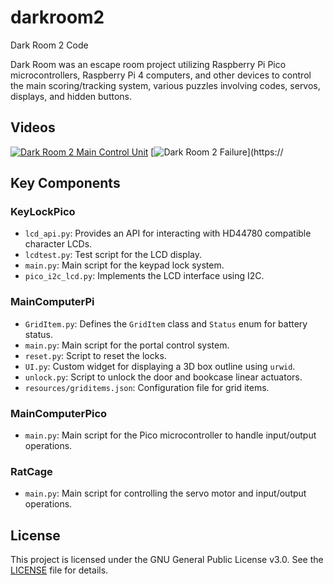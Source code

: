# darkroom2

Dark Room 2 Code

Dark Room was an escape room project utilizing Raspberry Pi Pico microcontrollers, Raspberry Pi 4 computers, and other devices to control the main scoring/tracking system, various puzzles involving codes, servos, displays, and hidden buttons.

## Videos

[![Dark Room 2 Main Control Unit](https://img.youtube.com/vi/k65V7-WZjJ0/0.jpg)](https://www.youtube.com/watch?v=k65V7-WZjJ0)
[![Dark Room 2 Failure](https://img.youtube.com/vi/XCMcgiAZ-34/0.jpg)](https://

## Key Components

### KeyLockPico

- `lcd_api.py`: Provides an API for interacting with HD44780 compatible character LCDs.
- `lcdtest.py`: Test script for the LCD display.
- `main.py`: Main script for the keypad lock system.
- `pico_i2c_lcd.py`: Implements the LCD interface using I2C.

### MainComputerPi

- `GridItem.py`: Defines the `GridItem` class and `Status` enum for battery status.
- `main.py`: Main script for the portal control system.
- `reset.py`: Script to reset the locks.
- `UI.py`: Custom widget for displaying a 3D box outline using `urwid`.
- `unlock.py`: Script to unlock the door and bookcase linear actuators.
- `resources/griditems.json`: Configuration file for grid items.

### MainComputerPico

- `main.py`: Main script for the Pico microcontroller to handle input/output operations.

### RatCage

- `main.py`: Main script for controlling the servo motor and input/output operations.

## License

This project is licensed under the GNU General Public License v3.0. See the [LICENSE](LICENSE) file for details.